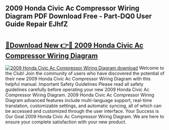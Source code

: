 ## 2009 Honda Civic Ac Compressor Wiring Diagram PDF Download Free - Part-DQ0 User Guide Repair EJhfZ

# <h2><a href="http://dflqty.blite.top/?on=2009+Honda+Civic+Ac+Compressor+Wiring+Diagram">🔗Download New 👉🔴 2009 Honda Civic Ac Compressor Wiring Diagram</a></h2>

[![2009 Honda Civic Ac Compressor Wiring Diagram download](https://i.imgur.com/lujVjoI.png)](http://dflqty.blite.top/?on=2009+Honda+Civic+Ac+Compressor+Wiring+Diagram)
Welcome to the Club! Join the community of users who have discovered the potential of their new 2009 Honda Civic Ac Compressor Wiring Diagram with this helpful manual. Important Safety Guidelines Please read all safety guidelines carefully before operating your new 2009 Honda Civic Ac Compressor Wiring Diagram. 2009 Honda Civic Ac Compressor Wiring Diagram advanced features include multi-language support, real-time translation, customizable settings, and automatic syncing, all of which can be accessed and customized through the user interface. Your Success is Our Goal 2009 Honda Civic Ac Compressor Wiring Diagram. We are here to ensure your complete satisfaction with your new product.
